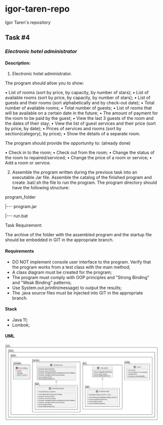 # igor-taren-repo
Igor Taren's repository
## Task #4

### _Electronic hotel administrator_

#### Description:

1.	Electronic hotel administrator.

The program should allow you to show:

•	List of rooms (sort by price,  by capacity, by number of stars);
•	List of available rooms (sort by price, by capacity, by number of stars);
•	List of guests and their rooms (sort alphabetically and by check-out date);
•	Total number of available rooms;
•	Total number of guests;
•	List of rooms that will be available on a certain date in the future;
•	The amount of payment for the room to be paid by the guest;
•	View the last 3 guests of the room and the dates of their stay;
•	View the list of guest services and their price (sort by price, by date);
•	Prices of services and rooms (sort by section(category), by price);
•	Show the details of a separate room.

The program should provide the opportunity to: (already done)

•	Check in to the room;
•	Check out from the room;
•	Change the status of the room to repaired/serviced;
•	Change the price of a room or service;
•	Add a room or service.

2. Assemble the program written during the previous task into an executable Jar file. 
   Assemble the catalog of the finished program and create .bat/.sh the file to run the program. 
   The program directory should have the following structure:

program_folder

|--- program.jar

|--- run.bat

Task Requirement:

The archive of the folder with the assembled program and the startup file should be embedded in GIT in the appropriate branch.

#### Requirements

- DO NOT implement console user interface to the program. Verify that the program works from a test class with the main method;
- A class diagram must be created for the program;
- The program must comply with OOP principles and "Strong Binding" and "Weak Binding" patterns;
- Use System.out.println(message) to output the results;
- The .java source files must be injected into GIT in the appropriate branch.

#### Stack

- Java 11;
- Lombok;

#### UML

![task3_UML.png](task3_UML.png)
